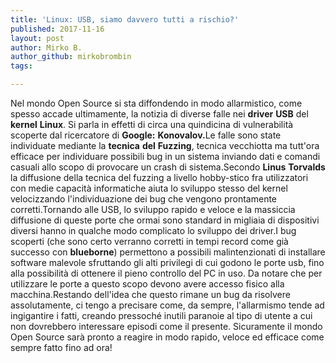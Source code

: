```yaml
---
title: 'Linux: USB, siamo davvero tutti a rischio?'
published: 2017-11-16
layout: post
author: Mirko B.
author_github: mirkobrombin
tags:

---
```

Nel mondo Open Source si sta diffondendo in modo allarmistico, come spesso accade ultimamente, la notizia di diverse falle nei <strong>driver</strong> <strong>USB</strong> del <strong>kernel</strong> <strong>Linux</strong>. Si parla in effetti di circa una quindicina di vulnerabilità scoperte dal ricercatore di <strong>Google:</strong> <strong>Konovalov.</strong><!-- /wp:core/paragraph --><!-- wp:core/paragraph -->Le falle sono state individuate mediante la <strong>tecnica</strong> <strong>del</strong> <strong>Fuzzing</strong>, tecnica vecchiotta ma tutt'ora efficace per individuare possibili bug in un sistema inviando dati e comandi casuali allo scopo di provocare un crash di sistema.<!-- /wp:core/paragraph --><!-- wp:core/paragraph -->Secondo <strong>Linus</strong> <strong>Torvalds</strong> la diffusione della tecnica del fuzzing a livello hobby-stico fra utilizzatori con medie capacità informatiche aiuta lo sviluppo stesso del kernel velocizzando l'individuazione dei bug che vengono prontamente corretti.<!-- /wp:core/paragraph --><!-- wp:core/paragraph -->Tornando alle USB, lo sviluppo rapido e veloce e la massiccia diffusione di queste porte che ormai sono standard in migliaia di dispositivi diversi hanno in qualche modo complicato lo sviluppo dei driver.<!-- /wp:core/paragraph --><!-- wp:core/paragraph -->I bug scoperti (che sono certo verranno corretti in tempi record come già successo con <strong>blueborne</strong>) permettono a possibili malintenzionati di installare software malevole sfruttando gli alti privilegi di cui godono le porte usb, fino alla possibilità di ottenere il pieno controllo del PC in uso. Da notare che per utilizzare le porte a questo scopo devono avere accesso fisico alla macchina.<!-- /wp:core/paragraph --><!-- wp:core/paragraph -->Restando dell'idea che questo rimane un bug da risolvere assolutamente, ci tengo a precisare come, da sempre, l'allarmismo tende ad ingigantire i fatti, creando pressoché inutili paranoie al tipo di utente a cui non dovrebbero interessare episodi come il presente. Sicuramente il mondo Open Source sarà pronto a reagire in modo rapido, veloce ed efficace come sempre fatto fino ad ora!<!-- /wp:core/paragraph -->